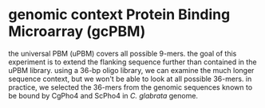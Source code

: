 # genomic context Protein Binding Microarray (gcPBM)
the universal PBM (uPBM) covers all possible 9-mers. the goal of this experiment is to extend the flanking sequence further than contained in the uPBM library. using a 36-bp oligo library, we can examine the much longer sequence context, but we won't be able to look at all possible 36-mers. in practice, we selected the 36-mers from the genomic sequences known to be bound by CgPho4 and ScPho4 in _C. glabrata_ genome.
